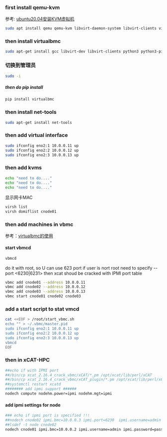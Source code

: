 ### first install qemu-kvm
参考: [ubuntu20.04安装KVM虚拟机](https://blog.csdn.net/ymz641/article/details/121563579)
```bash
sudo apt install qemu qemu-kvm libvirt-daemon-system libvirt-clients virt-manager virtinst bridge-utils
```
### then install virtualbmc
```bash
sudo apt-get install gcc libvirt-dev libvirt-clients python3 python3-pip python3-virtualenv 
```

### 切换到管理员
```bash
sudo -i
```
##### then do pip install
```bash
pip install virtualbmc
```

### then install net-tools
```bash
sudo apt-get install net-tools
```

### then add virtual interface
```bash
sudo ifconfig eno2:1 10.0.0.11 up
sudo ifconfig eno2:2 10.0.0.12 up
sudo ifconfig eno2:3 10.0.0.13 up
```

### then add kvms
```bash
echo "need to do...."
echo "need to do...."
echo "need to do...."
```
显示网卡MAC
```bash
virsh list
virsh domiflist cnode01
```

### then add machines in vbmc
参考：[virtualbmc的使用](https://ironic-book.readthedocs.io/zh_CN/latest/ironic/vbmc.html)
#### start vbmcd
```bash
vbmcd
```
do it with root, so U can use 623 port
if user is nort root need to specify --port <6230|6231>
then xcat shoud be cracked with IPMI port table
```bash
vbmc add cnode01 --address 10.0.0.11
vbmc add cnode02 --address 10.0.0.12
vbmc add cnode03 --address 10.0.0.13
vbmc start cnode01 cnode02 cnode03
```
### add a start script to stat vmcd
```bash
cat <<EOF > /root/start_vbmc.sh
echo "" > ~/.vbmc/master.pid
sudo ifconfig eno2:1 10.0.0.11 up
sudo ifconfig eno2:2 10.0.0.12 up
sudo ifconfig eno2:3 10.0.0.13 up
vbmcd
EOF
```

### then in xCAT-HPC

```bash
##echo if with IPMI port
##/bin/cp xcat_2.16.4_crack_vbmc/xCAT/*.pm /opt/xcat/lib/perl/xCAT
##/bin/cp xcat_2.16.4_crack_vbmc/xCAT_plugin/*.pm /opt/xcat/lib/perl/xCAT_plugin
##systemctl restart xcatd
######## add ipmi support ######
nodech compute nodehm.power=ipmi nodehm.mgt=ipmi
```

#### add ipmi settings for node
```bash
### echo if ipmi port is specified !!!
##nodech cnode02 ipmi.bmc=10.0.0.3 ipmi.port=6230  ipmi.username=admin ipmi.password=password
##lsdef -t node cnode02
nodech cnode01 ipmi.bmc=10.0.0.2 ipmi.username=admin ipmi.password=password
```